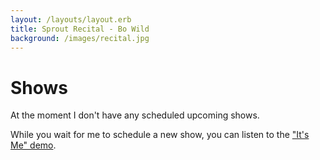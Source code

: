 ```yaml
---
layout: /layouts/layout.erb
title: Sprout Recital - Bo Wild
background: /images/recital.jpg
---
```

# Shows

At the moment I don't have any scheduled upcoming shows.

While you wait for me to schedule a new show, you can listen to the ["It's Me" demo](/media/its_me.m4a "play: It's Me").
